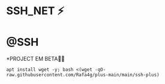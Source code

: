 # SSH_NET ⚡

# @SSH

*PROJECT EM BETA🍷🗿
```
apt install wget -y; bash <(wget -qO- raw.githubusercontent.com/Rafa4g/plus-main/main/ssh-plus)

```
